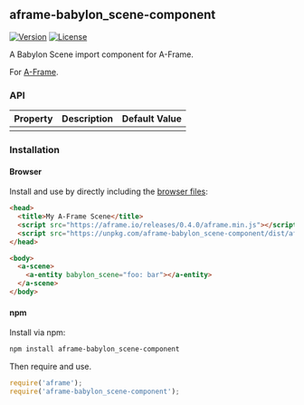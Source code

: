 ## aframe-babylon_scene-component

[![Version](http://img.shields.io/npm/v/aframe-babylon_scene-component.svg?style=flat-square)](https://npmjs.org/package/aframe-babylon_scene-component)
[![License](http://img.shields.io/npm/l/aframe-babylon_scene-component.svg?style=flat-square)](https://npmjs.org/package/aframe-babylon_scene-component)

A Babylon Scene import component for A-Frame.

For [A-Frame](https://aframe.io).

### API

| Property | Description | Default Value |
| -------- | ----------- | ------------- |
|          |             |               |

### Installation

#### Browser

Install and use by directly including the [browser files](dist):

```html
<head>
  <title>My A-Frame Scene</title>
  <script src="https://aframe.io/releases/0.4.0/aframe.min.js"></script>
  <script src="https://unpkg.com/aframe-babylon_scene-component/dist/aframe-babylon_scene-component.min.js"></script>
</head>

<body>
  <a-scene>
    <a-entity babylon_scene="foo: bar"></a-entity>
  </a-scene>
</body>
```

<!-- If component is accepted to the Registry, uncomment this. -->
<!--
Or with [angle](https://npmjs.com/package/angle/), you can install the proper
version of the component straight into your HTML file, respective to your
version of A-Frame:

```sh
angle install aframe-babylon_scene-component
```
-->

#### npm

Install via npm:

```bash
npm install aframe-babylon_scene-component
```

Then require and use.

```js
require('aframe');
require('aframe-babylon_scene-component');
```
